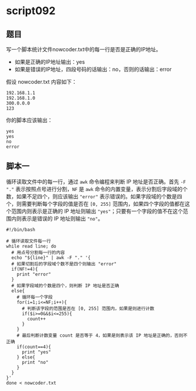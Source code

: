 # script092
## 题目

写一个脚本统计文件nowcoder.txt中的每一行是否是正确的IP地址。
- 如果是正确的IP地址输出：yes
- 如果是错误的IP地址，四段号码的话输出：no，否则的话输出：error

假设 nowcoder.txt 内容如下： 
```text
192.168.1.1
192.168.1.0
300.0.0.0
123
```

你的脚本应该输出：
```text
yes
yes
no
error
```





## 脚本一

循环读取文件中的每一行，通过 `awk` 命令编程来判断 IP 地址是否正确。首先 `-F "."` 表示按照点号进行分割，`NF` 是 `awk` 命令的内置变量，表示分割后字段域的个数，如果不足四个，则应该输出 `"error"` 表示错误的。如果字段域的个数是四个，则需要判断每个字段的值是否在 `[0, 255]` 范围内，如果四个字段的值都在这个范围内则表示是正确的 IP 地址则输出 `"yes"`；只要有一个字段的值不在这个范围内则表示是错误的 IP 地址则输出 `"no"`。

```shell
#!/bin/bash

# 循环读取文件每一行
while read line; do
  # 用点号分割每一行的内容
  echo "${line}" | awk -F "." '{
  # 如果切割后的字段域个数不是四个则输出 "error"
  if(NF!=4){
    print "error"
  }
  # 如果字段域的个数是四个，则判断 IP 地址是否正确
  else{
  	# 循环每一个字段
    for(i=1;i<=NF;i++){
      # 判断该字段的范围是否在 [0, 255] 范围内，如果是则进行计数
      if($i>=0&&$i<=255){
        count++
      }
    }
    # 最后判断计数变量 count 是否等于 4，如果是则表示该 IP 地址是正确的，否则不正确
    if(count==4){
      print "yes"
    } else{
      print "no"
    }
  }
}'
done < nowcoder.txt  
```
